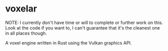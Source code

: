 # voxelar

NOTE: I currently don't have time or will to complete or further work on this. Look at the code if you want to, I can't guarantee that it's the cleanest one in all places though.

A voxel engine written in Rust using the Vulkan graphics API.

